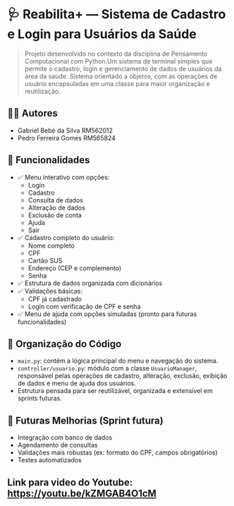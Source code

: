 # 🩺 Reabilita+ — Sistema de Cadastro e Login para Usuários da Saúde


> Projeto desenvolvido no contexto da disciplina de Pensamento Computacional com Python.Um sistema de terminal simples que permite o cadastro, login e gerenciamento de dados de usuários da área da saúde. Sistema orientado a objetos, com as operações de usuário encapsuladas em uma classe para maior organização e reutilização.

## 👨‍💻 Autores

- Gabriel Bebé da Silva RM562012  
- Pedro Ferreira Gomes RM565824

## 🚀 Funcionalidades

- ✅ Menu interativo com opções:
  - Login
  - Cadastro
  - Consulta de dados
  - Alteração de dados
  - Exclusão de conta
  - Ajuda
  - Sair
- ✅ Cadastro completo do usuário:
  - Nome completo
  - CPF
  - Cartão SUS
  - Endereço (CEP e complemento)
  - Senha
- ✅ Estrutura de dados organizada com dicionários
- ✅ Validações básicas:
  - CPF já cadastrado
  - Login com verificação de CPF e senha
- ✅ Menu de ajuda com opções simuladas (pronto para futuras funcionalidades)

## 🧠 Organização do Código

- `main.py`: contém a lógica principal do menu e navegação do sistema.
- `controller/usuario.py`: módulo com a classe `UsuarioManager`, responsável pelas operações de cadastro, alteração, exclusão, exibição de dados e menu de ajuda dos usuários.
- Estrutura pensada para ser reutilizável, organizada e extensível em sprints futuras.

## 🔮 Futuras Melhorias (Sprint futura)

- Integração com banco de dados
- Agendamento de consultas
- Validações mais robustas (ex: formato do CPF, campos obrigatórios)
- Testes automatizados

## Link para video do Youtube: https://youtu.be/kZMGAB4O1cM